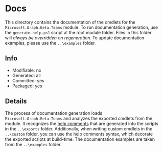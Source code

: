 # Docs
This directory contains the documentation of the cmdlets for the `Microsoft.Graph.Beta.Teams` module. To run documentation generation, use the `generate-help.ps1` script at the root module folder. Files in this folder will *always be overridden on regeneration*. To update documentation examples, please use the `..\examples` folder.

## Info
- Modifiable: no
- Generated: all
- Committed: yes
- Packaged: yes

## Details
The process of documentation generation loads `Microsoft.Graph.Beta.Teams` and analyzes the exported cmdlets from the module. It recognizes the [help comments](https://learn.microsoft.com/powershell/module/microsoft.powershell.core/about/about_comment_based_help) that are generated into the scripts in the `..\exports` folder. Additionally, when writing custom cmdlets in the `..\custom` folder, you can use the help comments syntax, which decorate the exported scripts at build-time. The documentation examples are taken from the `..\examples` folder.
